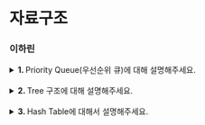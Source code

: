 # 자료구조

### 이하린
<details>
   <summary> <b>1. </b> Priority Queue(우선순위 큐)에 대해 설명해주세요. </summary> <br />
<div>
      
- 우선순위 큐는 들어간 순서에 상관없이 우선순위가 높은 데이터를 먼저 꺼내기 위해 고안된 자료구조입니다.
- 우선순위 큐 구현 방식에는 배열, 연결 리스트, 힙이 있고, 그중 힙 방식이 worst case라도 시간 복잡도 O(logN)을 보장하기 때문에 일반적으로 완전 이진트리 형태의 힙을 이용해 구현합니다.

</div>
</details>
<br />

<details>
   <summary> <b>2. </b> Tree 구조에 대해 설명해주세요. </summary> <br />
<div>
      
- 트리는 노드로 이루어진 자료구조입니다.
- 스택과 큐와 같은 선형 구조가 아닌 **비선형** 자료구조이며, 계층적 관계를 표현하기에 적합합니다.

</div>
</details>
<br />

<details>
   <summary> <b>3. </b> Hash Table에 대해서 설명해주세요. </summary> <br />
<div>
      
- 해시 테이블은 (Key, Value)로 데이터를 저장하는 자료구조 중 하나로 빠르게 데이터를 검색할 수 있는 자료구조입니다.
- 각 Key값은 해시함수에 의해 고유한 index를 가지게 되어 바로 접근할 수 있으므로 평균 O(1)의 시간 복잡도로 데이터를 조회합니다. 
- 하지만 index값이 충돌이 발생한 경우 Chanining에 연결된 리스트들까지 검색해야 하므로 O(N)까지 증가할 수 있습니다.
  
</div>
</details>
<br />
